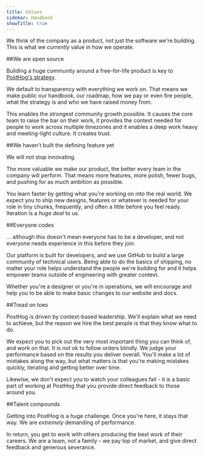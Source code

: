 ```yaml
---
title: Values
sidebar: Handbook
showTitle: true
---
```


We think of the company as a product, not just the software we're building. This is what we *currently* value in how we operate.

##We are open source

Building a huge community around a free-for-life product is key to [PostHog's strategy](/handbook/strategy/strategy).

We default to transparency with everything we work on. That means we make public our handbook, our roadmap, how we pay or even fire people, what the strategy is and who we have raised money from.

This enables the strongest community growth possible. It causes the core team to raise the bar on their work, it provides the context needed for people to work across multiple timezones and it enables a deep work heavy and meeting-light culture. It creates trust.

##We haven't built the defining feature yet

We will *not* stop innovating.

The more valuable we make our product, the better every team in the company will perform. That means more features, more polish, fewer bugs, and pushing for as much ambition as possible.

You learn faster by getting what you're working on into the real world. We expect you to ship new designs, features or whatever is needed for your role in tiny chunks, frequently, and often a little before you feel ready. Iteration is a *huge deal* to us.

##Everyone codes

... although this doesn't mean everyone has to be a developer, and not everyone needs experience in this before they join.

Our platform is built for developers, and we use GitHub to build a large community of technical users. Being able to do the basics of shipping, no matter your role helps understand the people we're building for and it helps empower teams outside of engineering with greater context.

Whether you're a designer or you're in operations, we will encourage and help you to be able to make basic changes to our website and docs.

##Tread on toes

PostHog is driven by context-based leadership. We'll explain what we need to achieve, but the reason we hire the best people is that they know what to do.

We expect you to pick out the very most important thing you can think of, and work on that. It is *not* ok to follow orders blindly. We judge your performance based on the results you deliver overall. You'll make a lot of mistakes along the way, but what matters is that you're making mistakes quickly, iterating and getting better over time.

Likewise, we don't expect you to watch your colleagues fail - it is a basic part of working at PostHog that you provide direct feedback to those around you.

##Talent compounds

Getting into PostHog is a huge challenge. Once you're here, it stays that way. We are *extremely* demanding of performance.

In return, you get to work with others producing the best work of their careers. We are a team, not a family - we pay top of market, and give direct feedback and generous severance.